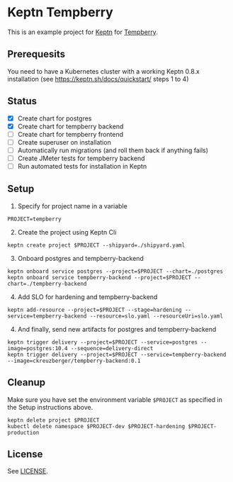 # Keptn Tempberry

This is an example project for [Keptn](https://keptn.sh) for [Tempberry](https://github.com/ChristianKreuzberger/tempberry).

## Prerequesits

You need to have a Kubernetes cluster with a working Keptn 0.8.x installation (see https://keptn.sh/docs/quickstart/ steps 1 to 4)


## Status

- [x] Create chart for postgres
- [x] Create chart for tempberry backend
- [ ] Create chart for tempberry frontend
- [ ] Create superuser on installation
- [ ] Automatically run migrations (and roll them back if anything fails)
- [ ] Create JMeter tests for tempberry backend
- [ ] Run automated tests for installation in Keptn

## Setup

1. Specify for project name in a variable
```console
PROJECT=tempberry
```

2. Create the project using Keptn Cli
```console
keptn create project $PROJECT --shipyard=./shipyard.yaml
```

3. Onboard postgres and tempberry-backend
```console
keptn onboard service postgres --project=$PROJECT --chart=./postgres
keptn onboard service tempberry-backend --project=$PROJECT --chart=./tempberry-backend
```

4. Add SLO for hardening and tempberry-backend
```console
keptn add-resource --project=$PROJECT --stage=hardening --service=tempberry-backend --resource=slo.yaml --resourceUri=slo.yaml
```

4. And finally, send new artifacts for postgres and tempberry-backend
```console
keptn trigger delivery --project=$PROJECT --service=postgres --image=postgres:10.4 --sequence=delivery-direct
keptn trigger delivery --project=$PROJECT --service=tempberry-backend --image=ckreuzberger/tempberry-backend:0.1
```

## Cleanup

Make sure you have set the environment variable `$PROJECT` as specified in the Setup instructions above.

```console
keptn delete project $PROJECT
kubectl delete namespace $PROJECT-dev $PROJECT-hardening $PROJECT-production
```

## License

See [LICENSE](LICENSE).

